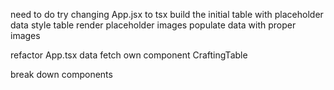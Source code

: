 <!-- # DONE -->
need to do try changing App.jsx to tsx
build the initial table with placeholder data
style table
render placeholder images
populate data with proper images
<!-- display items & ingredients on list -->
refactor App.tsx data fetch
own component CraftingTable 

<!-- ? DOING -->
break down components

<!-- ! PAUSED -->

<!-- TODOS -->

<!-- ? SANITY REFACTORING -->
